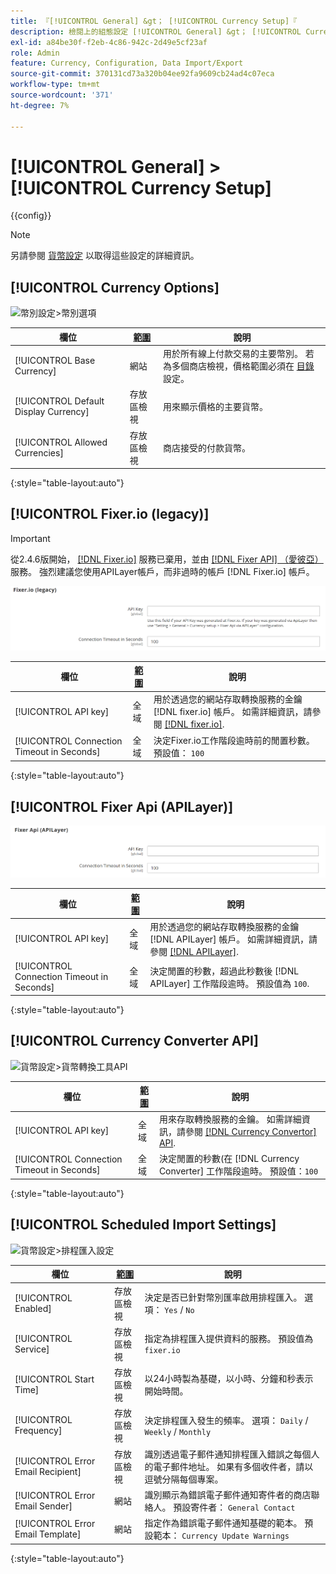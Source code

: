 ```yaml
---
title: 『[!UICONTROL General] &gt； [!UICONTROL Currency Setup]『
description: 檢閱上的組態設定 [!UICONTROL General] &gt； [!UICONTROL Currency Setup] 商務管理員頁面。
exl-id: a84be30f-f2eb-4c86-942c-2d49e5cf23af
role: Admin
feature: Currency, Configuration, Data Import/Export
source-git-commit: 370131cd73a320b04ee92fa9609cb24ad4c07eca
workflow-type: tm+mt
source-wordcount: '371'
ht-degree: 7%

---
```


# [!UICONTROL General] > [!UICONTROL Currency Setup]

{{config}}

>[!NOTE]
>
>另請參閱 [貨幣設定](../../stores-purchase/currency-configuration.md) 以取得這些設定的詳細資訊。

## [!UICONTROL Currency Options]

![幣別設定>幣別選項](./assets/currency-setup-currency-options.png)<!-- zoom -->

| 欄位 | [範圍](../../getting-started/websites-stores-views.md#scope-settings) | 說明 |
|--- |--- |--- |
| [!UICONTROL Base Currency] | 網站 | 用於所有線上付款交易的主要幣別。 若為多個商店檢視，價格範圍必須在 [目錄](../catalog/catalog.md) 設定。 |
| [!UICONTROL Default Display Currency] | 存放區檢視 | 用來顯示價格的主要貨幣。 |
| [!UICONTROL Allowed Currencies] | 存放區檢視 | 商店接受的付款貨幣。 |

{:style=&quot;table-layout:auto&quot;}

## [!UICONTROL Fixer.io (legacy)]

>[!IMPORTANT]
>
>從2.4.6版開始， [[!DNL Fixer.io]](https://fixer.io/) 服務已棄用，並由 [[!DNL Fixer API] （愛彼亞）](https://apilayer.com/marketplace/fixer-api) 服務。 強烈建議您使用APILayer帳戶，而非過時的帳戶 [!DNL Fixer.io] 帳戶。

![貨幣設定> Fixer.io](./assets/currency-setup-fixer.png)<!-- zoom -->

| 欄位 | [範圍](../../getting-started/websites-stores-views.md#scope-settings) | 說明 |
|--- |--- |--- |
| [!UICONTROL API key] | 全域 | 用於透過您的網站存取轉換服務的金鑰 [!DNL fixer.io] 帳戶。 如需詳細資訊，請參閱 [[!DNL fixer.io]](https://fixer.io/). |
| [!UICONTROL Connection Timeout in Seconds] | 全域 | 決定Fixer.io工作階段逾時前的閒置秒數。 預設值： `100` |

{:style=&quot;table-layout:auto&quot;}

## [!UICONTROL Fixer Api (APILayer)]

![貨幣設定>修正程式Api (APILayer)](./assets/currency-setup-fixer-api.png)<!-- zoom -->

| 欄位 | [範圍](../../getting-started/websites-stores-views.md#scope-settings) | 說明 |
|--- |--- |--- |
| [!UICONTROL API key] | 全域 | 用於透過您的網站存取轉換服務的金鑰 [!DNL APILayer] 帳戶。 如需詳細資訊，請參閱 [[!DNL APILayer]](https://apilayer.com/). |
| [!UICONTROL Connection Timeout in Seconds] | 全域 | 決定閒置的秒數，超過此秒數後 [!DNL APILayer] 工作階段逾時。 預設值為 `100`. |

{:style=&quot;table-layout:auto&quot;}

## [!UICONTROL Currency Converter API]

![貨幣設定>貨幣轉換工具API](./assets/currency-setup-converter.png)<!-- zoom -->

| 欄位 | [範圍](../../getting-started/websites-stores-views.md#scope-settings) | 說明 |
|--- |--- |--- |
| [!UICONTROL API key] | 全域 | 用來存取轉換服務的金鑰。 如需詳細資訊，請參閱 [[!DNL Currency Convertor] API](https://free.currencyconverterapi.com/). |
| [!UICONTROL Connection Timeout in Seconds] | 全域 | 決定閒置的秒數(在 [!DNL Currency Converter] 工作階段逾時。 預設值：`100` |

{:style=&quot;table-layout:auto&quot;}

## [!UICONTROL Scheduled Import Settings]

![貨幣設定>排程匯入設定](./assets/currency-setup-scheduled-import-settings.png)<!-- zoom -->

| 欄位 | [範圍](../../getting-started/websites-stores-views.md#scope-settings) | 說明 |
|--- |--- |--- |
| [!UICONTROL Enabled] | 存放區檢視 | 決定是否已針對幣別匯率啟用排程匯入。 選項： `Yes` / `No` |
| [!UICONTROL Service] | 存放區檢視 | 指定為排程匯入提供資料的服務。 預設值為 `fixer.io` |
| [!UICONTROL Start Time] | 存放區檢視 | 以24小時製為基礎，以小時、分鐘和秒表示開始時間。 |
| [!UICONTROL Frequency] | 存放區檢視 | 決定排程匯入發生的頻率。 選項： `Daily` / `Weekly` / `Monthly` |
| [!UICONTROL Error Email Recipient] | 存放區檢視 | 識別透過電子郵件通知排程匯入錯誤之每個人的電子郵件地址。 如果有多個收件者，請以逗號分隔每個專案。 |
| [!UICONTROL Error Email Sender] | 網站 | 識別顯示為錯誤電子郵件通知寄件者的商店聯絡人。 預設寄件者： `General Contact` |
| [!UICONTROL Error Email Template] | 網站 | 指定作為錯誤電子郵件通知基礎的範本。 預設範本： `Currency Update Warnings` |

{:style=&quot;table-layout:auto&quot;}
